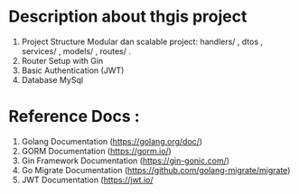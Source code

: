 
# Description about thgis project
1. Project Structure
Modular dan scalable project: handlers/ , dtos , services/ , models/ ,
routes/ .
2. Router Setup with Gin
3. Basic Authentication (JWT)
4. Database MySql

# Reference Docs :
1. Golang Documentation (https://golang.org/doc/)
2. GORM Documentation (https://gorm.io/)
3. Gin Framework Documentation (https://gin-gonic.com/)
4. Go Migrate Documentation (https://github.com/golang-migrate/migrate)
5. JWT Documentation (https://jwt.io/
